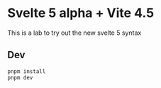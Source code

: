 # Svelte 5 alpha + Vite 4.5

This is a lab to try out the new svelte 5 syntax

## Dev

```
pnpm install
pnpm dev
```
